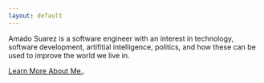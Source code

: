 ```yaml
---
layout: default
---
```


Amado Suarez is a software engineer with an interest in technology, software development, artifitial intelligence, politics, and how these can be used to improve the world we live in. 

[Learn More About Me.](./about.html).
